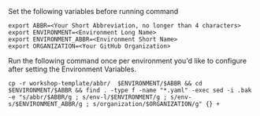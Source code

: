 Set the following variables before running command

``` shell
export ABBR=<Your Short Abbreviation, no longer than 4 characters>
export ENVIRONMENT=<Environment Long Name>
export ENVIRONMENT_ABBR=<Environment Short Name>
export ORGANIZATION=<Your GitHub Organization>
```

Run the following command once per environment you'd like to configure after setting the Environment Variables.

``` shell
cp -r workshop-template/abbr/  $ENVIRONMENT/$ABBR && cd $ENVIRONMENT/$ABBR && find . -type f -name "*.yaml" -exec sed -i .bak -e "s/abbr/$ABBR/g ; s/env-l/$ENVIRONMENT/g ; s/env-s/$ENVIRONMENT_ABBR/g ; s/organization/$ORGANIZATION/g" {} +
```